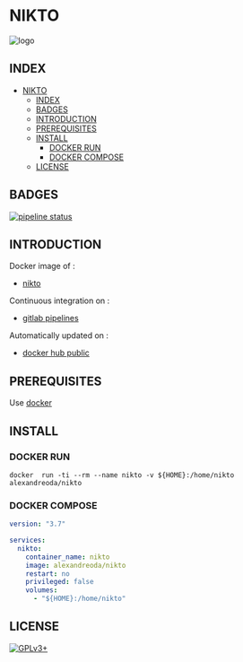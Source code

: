 # NIKTO

![logo](https://assets.gitlab-static.net/uploads/-/system/project/avatar/12904458/unnamed.png)

## INDEX

- [NIKTO](#nikto)
  - [INDEX](#index)
  - [BADGES](#badges)
  - [INTRODUCTION](#introduction)
  - [PREREQUISITES](#prerequisites)
  - [INSTALL](#install)
    - [DOCKER RUN](#docker-run)
    - [DOCKER COMPOSE](#docker-compose)
  - [LICENSE](#license)

## BADGES

[![pipeline status](https://gitlab.com/oda-alexandre/nikto/badges/master/pipeline.svg)](https://gitlab.com/oda-alexandre/nikto/commits/master)

## INTRODUCTION

Docker image of :

- [nikto](https://cirt.net/Nikto2)

Continuous integration on :

- [gitlab pipelines](https://gitlab.com/oda-alexandre/nikto/pipelines)

Automatically updated on :

- [docker hub public](https://hub.docker.com/r/alexandreoda/nikto)

## PREREQUISITES

Use [docker](https://www.docker.com)

## INSTALL

### DOCKER RUN

```\
docker  run -ti --rm --name nikto -v ${HOME}:/home/nikto alexandreoda/nikto
```

### DOCKER COMPOSE

```yml
version: "3.7"

services:
  nikto:
    container_name: nikto
    image: alexandreoda/nikto
    restart: no
    privileged: false
    volumes:
      - "${HOME}:/home/nikto"
```

## LICENSE

[![GPLv3+](http://gplv3.fsf.org/gplv3-127x51.png)](https://gitlab.com/oda-alexandre/nikto/blob/master/LICENSE)
